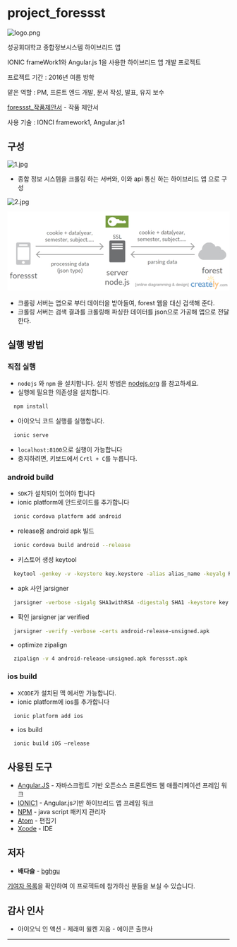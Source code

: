 # project_foressst

![logo.png](https://github.com/bghgu/project_foressst/blob/master/image/logo.png)

성공회대학교 종합정보시스템 하이브리드 앱

IONIC frameWork1와 Angular.js 1을 사용한 하이브리드 앱 개발 프로젝트

프로젝트 기간 : 2016년 여름 방학

맡은 역할 : PM, 프론트 엔드 개발, 문서 작성, 발표, 유지 보수

[foressst_작품제안서](https://github.com/bghgu/project_foressst/blob/master/foressst_%EC%9E%91%ED%92%88%EC%A0%9C%EC%95%88%EC%84%9C.pdf) - 작품 제안서

사용 기술 : IONCI framework1, Angular.js1

## 구성

![1.jpg](https://github.com/bghgu/project_foressst/blob/master/image/1.jpg)

* 종합 정보 시스템을 크롤링 하는 서버와, 이와 api 통신 하는 하이브리드 앱 으로 구성

![2.jpg](https://github.com/bghgu/project_foressst/blob/master/image/2.jpg)

![3.jpg](./image/4.jpg)

* 크롤링 서버는 앱으로 부터 데이터을 받아들여, forest 웹을 대신 검색해 준다.
* 크롤링 서버는 검색 결과를 크롤링해 파싱한 데이터를 json으로 가공해 앱으로 전달한다.

## 실행 방법

### 직접 실행

- `nodejs` 와 `npm` 을 설치합니다. 설치 방법은 [nodejs.org](https://nodejs.org) 를 참고하세요.
- 실행에 필요한 의존성을 설치합니다.

```bash
  npm install
```

- 아이오닉 코드 실행를 실행합니다.

```bash
  ionic serve
```

- `localhost:8100`으로 실행이 가능합니다
- 중지하려면, 키보드에서 `Crtl + C`를 누릅니다.

### android build

- `SDK`가 설치되어 있어야 합니다
- ionic platform에 안드로이드를 추가합니다

```bash
  ionic cordova platform add android
```

- release용 android apk 빌드

```bash
  ionic cordova build android --release
```

- 키스토어 생성 keytool

```bash
  keytool -genkey -v -keystore key.keystore -alias alias_name -keyalg RSA -keysize 2048 -validity 10000
```

- apk 사인 jarsigner

```bash
  jarsigner -verbose -sigalg SHA1withRSA -digestalg SHA1 -keystore key.keystore android-release-unsigned.apk alias_name
```

- 확인 jarsigner jar verified

```bash
  jarsigner -verify -verbose -certs android-release-unsigned.apk
```

- optimize zipalign

```bash
  zipalign -v 4 android-release-unsigned.apk foressst.apk
```

### ios build

- `XCODE`가 설치된 맥 에서만 가능합니다.
- ionic platform에 ios를 추가합니다

```bash
  ionic platform add ios
```

- ios build

```bash
  ionic build iOS —release
```



## 사용된 도구

* [Angular.JS](https://angularjs.org/) - 자바스크립트 기반 오픈소스 프론트엔드 웹 애플리케이션 프레임 워크
* [IONIC1](https://ionicframework.com/docs/v1/) - Angular.js기반 하이브리드 앱 프레임 워크
* [NPM](https://www.npmjs.com/) - java script 패키지 관리자
* [Atom](https://atom.io/) - 편집기
* [Xcode](https://developer.apple.com/kr/xcode/) - IDE

## 저자

* **배다슬** - [bghgu](https://github.com/bghgu)


[기여자 목록](https://github.com/bghgu/project/contributors)을 확인하여 이 프로젝트에 참가하신 분들을 보실 수 있습니다.

## 감사 인사

* 아이오닉 인 액션 - 제래미 윌켄 지음 - 에이콘 출판사

---



